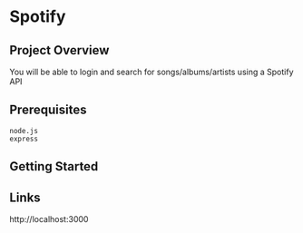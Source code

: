# Spotify

## Project Overview
  You will be able to login and search for songs/albums/artists using a 
  Spotify API

## Prerequisites
    node.js
    express
## Getting Started

## Links
  http://localhost:3000